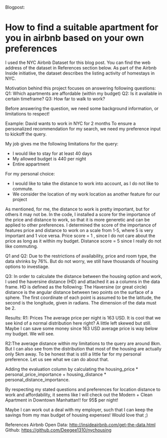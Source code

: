 Blogpost: 

<h1> How to find a suitable apartment for you in airbnb based on your own preferences</h1>

I used the NYC Airbnb Dataset for this blog post. You can find the web address of the dataset in References section below. As part of the Airbnb Inside initiative, the dataset describes the listing activity of homestays in NYC.

Motivation behind this project focuses on answering following questions:
Q1: Which apartments are affordable (within my budget)
Q2: Is it available in certain timeframe?
Q3: How far to walk to work?

Before answering the question, we need some background information, or limitations to respect!

Example: David wants to work in NYC for 2 months
To ensure a personalized recommendation for my search, we need my preference input to kickoff the query.

My job gives me the following limitations for the query:
- I would like to stay for at least 40 days
- My allowed budget is 440 per night
- Entire appartment

For my personal choice:
- I would like to take the distance to work into account, as I do not like to commute.
- We consider the location of my work location as another feature for our project

As mentioned, for me, the distance to work is pretty important, but for others it may not be.
In the code, I installed a score for the importance of the price and distance to work, so that it is more generetic and can be applied to other preferences.
I determined the score of the importance of features price and distance to work on a scale from 1-5, where 5 is very important and 1 vice versa.
Price score = 1 , since I do not care about the price as long as it within my budget.
Distance score = 5 since I really do not like commuting. 

Q1 and Q2:
Due to the restrictions of availability, price and room type, the data shrinks by 76%. But do not worry, we still have thousands of housing options to investiage.

Q3:
In order to calculate the distance between the housing option and work, I used the haversine distance (HD) and attached it as a columns in the data frame. HD is defined as the following:
The Haversine (or great circle) distance is the angular distance between two points on the surface of a sphere. The first coordinate of each point is assumed to be the latitude, the second is the longitude, given in radians. The dimension of the data must be 2.

Results:
R1: Prices
The average price per night is 163 USD. It is cool that we see kind of a normal distribution here right? A little left skewed but still. 
Maybe I can save some money since 163 USD average price is way below my budget. We will see.

R2:The average distance within my limitations to the query are around 8km. But I can also see from the distribution that most of the housing are actually only 5km away.
To be honest that is still a little far for my personal preference. Let us see what we can do about that.

Adding the evaluation column by calculating the housing_price * personal_price_importance + housing_distance * personal_distance_importance.

By respecting my stated questions and preferences for location distance to work and affordability,
it seems like I will check out the Modern + Clean Apartment in Downtown Manhattan!! for 95$ per night!

Maybe I can work out a deal with my employer, such that I can keep the savings from my max budget of housing expenses!
Would love that ;)

References
Airbnb Open Data: http://insideairbnb.com/get-the-data.html 
Github: https://github.com/Deegee1310/nychousing
